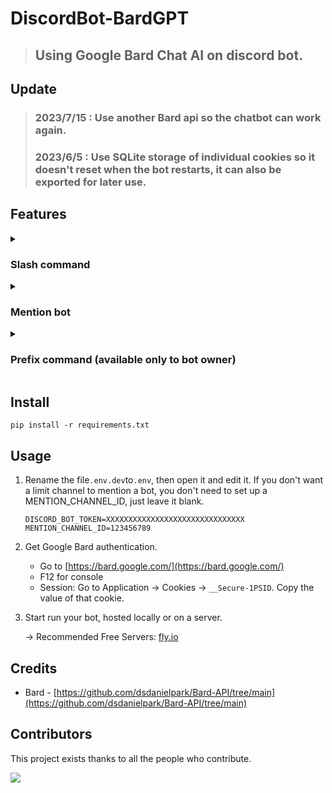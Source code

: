 # DiscordBot-BardGPT
> ## Using Google Bard Chat AI on discord bot.

## Update
> ### 2023/7/15 : Use another Bard api so the chatbot can work again.
> ### 2023/6/5 : Use SQLite storage of individual cookies so it doesn't reset when the bot restarts, it can also be exported for later use.

## Features

<details>
   <summary>
   
   ### Slash command

   </summary>
   
> ### will create a personal conversation for each user.
   
* cookies setting(use personal Google Bard Cookies): `/bard_cookies [choice]`
  
  ![setting](https://i.imgur.com/Q5HS6SW.png)
  
   
* Bard: `/bard [message]`
  
  >**Warning** : Only up to 10 images will be displayed.

  ![Bard](https://i.imgur.com/LEmdIMI.png)

* reset conversation: `/reset_bard_conversation `
  
</details>

<details>
   <summary>
   
   ### Mention bot

   </summary>

> ### same feature as the slash command, but this will reply all user messages.

* Same as use `/bard`,

  ![mention1](https://i.imgur.com/1PiYBi8.png)
  ![reset](https://i.imgur.com/YykmbU6.png)

</details>

<details>
   <summary>
   
   ### Prefix command (available only to bot owner)

   </summary>
 
 > ### bot owner setting.
   
 * `!bardunload [file_name_in_cogs_folder]`: Disable command from the specified file.
 * `!bardload [file_name_in_cogs_folder]`: Enable the command from the specified file.
 
   ![load & unload](https://i.imgur.com/lqqcxkd.png)
  
 * `!bardclean`: Empty discord_bot.log file.
 * `!bardgetLog`: Get discord_bot.log file. Real-time tracking of the bot's operating status.
   
   ![bardgetLog](https://i.imgur.com/ZQok7qS.png)
 
 * `!bardgetdb`: Export Bard_id.db file
   
    ![getdb](https://i.imgur.com/gq9E7lV.png)
   
 * `!bardupload [__Secure-1PSID]`: Set default __Secure-1PSID.
 
   ![upload](https://i.imgur.com/3FZmmdu.png)
   
</details>

## Install
```
pip install -r requirements.txt
```

## Usage
1. Rename the file`.env.dev`to`.env`, then open it and edit it. If you don't want a limit channel to mention a bot, you don't need to set up a MENTION_CHANNEL_ID, just leave it blank.
   ```
   DISCORD_BOT_TOKEN=XXXXXXXXXXXXXXXXXXXXXXXXXXXXXXX
   MENTION_CHANNEL_ID=123456789
   ```
   
2. Get Google Bard authentication.
   * Go to [https://bard.google.com/](https://bard.google.com/)
   * F12 for console
   * Session: Go to Application → Cookies → `__Secure-1PSID`. Copy the value of that cookie.

4. Start run your bot, hosted locally or on a server.

   -> Recommended Free Servers: [fly.io](https://fly.io/)

## Credits
* Bard - [https://github.com/dsdanielpark/Bard-API/tree/main](https://github.com/dsdanielpark/Bard-API/tree/main)

## Contributors

This project exists thanks to all the people who contribute.

 <a href="https://github.com/FuseFairy/DiscordBot-BradGPT/graphs/contributors">
  <img src="https://contrib.rocks/image?repo=FuseFairy/DiscordBot-BardGPT" />
 </a>
